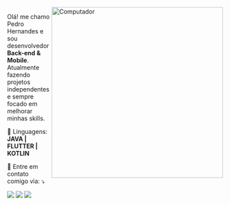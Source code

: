 <img src="https://raw.githubusercontent.com/MicaelliMedeiros/micaellimedeiros/master/image/computer-illustration.png" min-width="400px" max-width="400px" width="400px" align="right" alt="Computador">

<p align="left"> 
  Olá! me chamo Pedro Hernandes e sou desenvolvedor <strong>Back-end & Mobile</strong>.<br>
  Atualmente fazendo projetos independentes e sempre focado em melhorar minhas skills.
</p>

<p align="left">
  💼 Linguagens: <strong> JAVA | FLUTTER | KOTLIN </strong>
</p>

<p align="left">
  💌 Entre em contato comigo via: ⤵️
</p>

<p align="left">

  <a href="https://www.linkedin.com/in/pedroherna/" alt="Linkedin">
  <img src="https://img.shields.io/badge/-Linkedin-0e76a8?style=flat-square&logo=Linkedin&logoColor=white&link=https://www.linkedin.com/in/pedroherna/" /></a>

  <a href="mailto:pedro.hernandes1611@gmail.com" alt="Gmail">
  <img src="https://img.shields.io/badge/-Gmail-FF0000?style=flat-square&labelColor=FF0000&logo=gmail&logoColor=white&link=mailto:pedro.hernandes1611@gmail.com" /></a>

  <a href="https://api.whatsapp.com/send?phone=5511966647984" alt="WhatsApp">
  <img src="https://img.shields.io/badge/-WhatsApp-25d366?style=flat-square&labelColor=25d366&logo=whatsapp&logoColor=white&link=https://api.whatsapp.com/send?phone=5511970832113"/></a>
